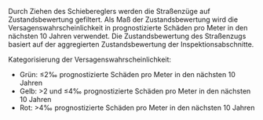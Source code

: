 Durch Ziehen des Schiebereglers werden die Straßenzüge auf Zustandsbewertung gefiltert. Als Maß der Zustandsbewertung wird die Versagenswahrscheinlichkeit in prognostizierte Schäden pro Meter in den nächsten 10 Jahren verwendet. Die Zustandsbewertung des Straßenzugs basiert auf der aggregierten Zustandsbewertung der Inspektionsabschnitte.

Kategorisierung der Versagenswahrscheinlichkeit:
- Grün: ≤2‰ prognostizierte Schäden pro Meter in den nächsten 10 Jahren
- Gelb: >2 und ≤4‰ prognostizierte Schäden pro Meter in den nächsten 10 Jahren
- Rot: >4‰ prognostizierte Schäden pro Meter in den nächsten 10 Jahren
